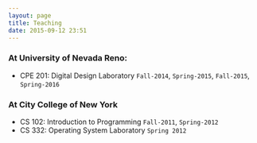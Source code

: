 ```yaml
---
layout: page
title: Teaching
date: 2015-09-12 23:51
---
```

### At University of Nevada Reno:
- CPE 201: Digital Design Laboratory `Fall-2014`, `Spring-2015`, `Fall-2015`, `Spring-2016`

### At City College of New York
- CS 102: Introduction to Programming  `Fall-2011`, `Spring-2012`
- CS 332: Operating System Laboratory `Spring 2012`
